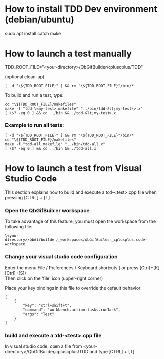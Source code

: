 # How to install TDD Dev environment (debian/ubuntu)

sudo apt install catch make 

# How to launch a test manually 
 
 
TDD_ROOT_FILE="\<your-directory>/QbGifBuilder/cpluscplus/TDD"  
  
(optional clean-up)  

    [ -d "\${TDD_ROOT_FILE}" ] && rm "\${TDD_ROOT_FILE}"/bin/*  

To build and run a test, type:  

    cd "\${TDD_ROOT_FILE}/makefiles"  
    make -f "tdd-\<my-test>.makefile" "../bin/tdd-&lt;my-test\>.x"  
    [ \$? -eq 0 ] && cd ../bin && ./tdd-&lt;my-test>.x  

### Example to run all tests:
  
    [ -d "\${TDD_ROOT_FILE}" ] && rm "\${TDD_ROOT_FILE}"/bin/*  
    cd "\${TDD_ROOT_FILE}/makefiles"  
    make -f "tdd-all.makefile" "../bin/tdd-all.x"  
    [ \$? -eq 0 ] && cd ../bin && ./tdd-all.x  
  

# How to launch a test from Visual Studio Code  

This section explains how to build and execute a tdd-\<test>.cpp file when pressing [CTRL] + [T]  

### Open the QbGifBuilder workspace  
  
To take advantage of this feature, you must open the workspace from the following file:  

    \<your-directory>/QbGifBuilder/_workspaces/QbGifBuilder_cplusplus.code-workspace  

### Change your visual studio code configuration

Enter the menu File / Preferences / Keyboard shortcuts ( or press [Ctrl}+[K] [Ctrl]+[S])  
Then click on the 'file' icon (upper-right corner)  

Place your key bindings in this file to override the default behavior

    [
        {
            "key": "ctrl+shift+t",
            "command": "workbench.action.tasks.runTask",
            "args": "Test",
        }
    ]

### build and execute a tdd-\<test>.cpp file
  
In visual studio code, open a file from \<your-directory>/QbGifBuilder/cpluscplus/TDD and type [CTRL] + [T]  
  